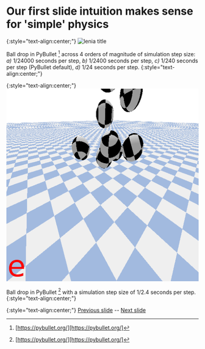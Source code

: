 
# Our first slide intuition makes sense for 'simple' physics

{:style="text-align:center;"}
![lenia title](https://raw.githubusercontent.com/riveSunder/yuca_docs/master/assets/consequential_step_size/step_size_ball_drop.gif)

Ball drop in PyBullet [^pybullet] across 4 orders of magnitude of simulation step size: *a)* 1/24000 seconds per step, *b)* 1/2400 seconds per step, *c)* 1/240 seconds per step (PyBullet default), *d)* 1/24 seconds per step.
{:style="text-align:center;"}

{:style="text-align:center;"}
![lenia title](https://raw.githubusercontent.com/riveSunder/yuca_docs/master/assets/consequential_step_size/too_big_step_size_ball_drop.gif)

Ball drop in PyBullet [^pybullet] with a simulation step size of 1/2.4 seconds per step.
{:style="text-align:center;"}

{:style="text-align:center;"}
[Previous slide](https://rivesunder.github.io/yuca_docs/ss_slide_003a.md) -- [Next slide](https://rivesunder.github.io/yuca_docs/ss_slide_004)

[^pybullet]: [https://pybullet.org/][https://pybullet.org/]

